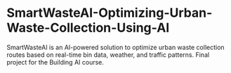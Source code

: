 # SmartWasteAI-Optimizing-Urban-Waste-Collection-Using-AI
SmartWasteAI is an AI-powered solution to optimize urban waste collection routes based on real-time bin data, weather, and traffic patterns. Final project for the Building AI course.
